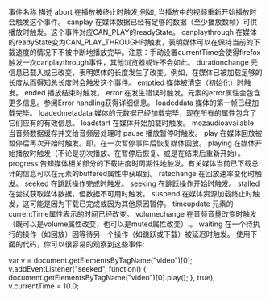 事件名称	描述
abort	 在播放被终止时触发,例如, 当播放中的视频重新开始播放时会触发这个事件。
canplay	在媒体数据已经有足够的数据（至少播放数帧）可供播放时触发。这个事件对应CAN_PLAY的readyState。
canplaythrough	在媒体的readyState变为CAN_PLAY_THROUGH时触发，表明媒体可以在保持当前的下载速度的情况下不被中断地播放完毕。注意：手动设置currentTime会使得firefox触发一次canplaythrough事件，其他浏览器或许不会如此。
durationchange	元信息已载入或已改变，表明媒体的长度发生了改变。例如，在媒体已被加载足够的长度从而得知总长度时会触发这个事件。
emptied	媒体被清空（初始化）时触发。
ended	播放结束时触发。
error	在发生错误时触发。元素的error属性会包含更多信息。参阅Error handling获得详细信息。
loadeddata	媒体的第一帧已经加载完毕。
loadedmetadata	媒体的元数据已经加载完毕，现在所有的属性包含了它们应有的有效信息。
loadstart	在媒体开始加载时触发。
mozaudioavailable	当音频数据缓存并交给音频层处理时
pause	播放暂停时触发。
play	在媒体回放被暂停后再次开始时触发。即，在一次暂停事件后恢复媒体回放。
playing	在媒体开始播放时触发（不论是初次播放、在暂停后恢复、或是在结束后重新开始）。
progress	告知媒体相关部分的下载进度时周期性地触发。有关媒体当前已下载总计的信息可以在元素的buffered属性中获取到。
ratechange	在回放速率变化时触发。
seeked	在跳跃操作完成时触发。
seeking	在跳跃操作开始时触发。
stalled	在尝试获取媒体数据，但数据不可用时触发。
suspend	在媒体资源加载终止时触发，这可能是因为下载已完成或因为其他原因暂停。
timeupdate	元素的currentTime属性表示的时间已经改变。
volumechange	在音频音量改变时触发（既可以是volume属性改变，也可以是muted属性改变）.。
waiting	在一个待执行的操作（如回放）因等待另一个操作（如跳跃或下载）被延迟时触发。
使用下面的代码，你可以很容易的观察到这些事件:

var v = document.getElementsByTagName("video")[0];
v.addEventListener("seeked", function() { document.getElementsByTagName("video")[0].play(); }, true);
v.currentTime = 10.0;